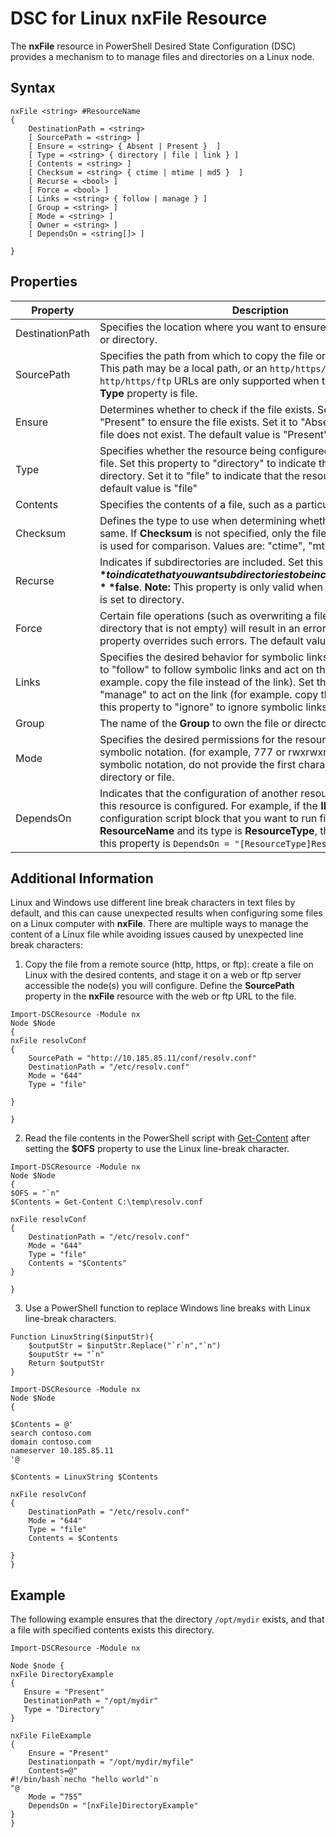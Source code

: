 # DSC for Linux nxFile Resource

The **nxFile** resource in PowerShell Desired State Configuration (DSC) provides a mechanism to to manage files and directories on a Linux node.

## Syntax

```
nxFile <string> #ResourceName
{
    DestinationPath = <string>
    [ SourcePath = <string> ]
    [ Ensure = <string> { Absent | Present }  ]
    [ Type = <string> { directory | file | link } ]
    [ Contents = <string> ]
    [ Checksum = <string> { ctime | mtime | md5 }  ]
    [ Recurse = <bool> ]
    [ Force = <bool> ]
    [ Links = <string> { follow | manage } ]
    [ Group = <string> ]
    [ Mode = <string> ]
    [ Owner = <string> ]
    [ DependsOn = <string[]> ]

}
```

## Properties

|  Property |  Description | 
|---|---|
| DestinationPath| Specifies the location where you want to ensure the state for a file or directory.| 
| SourcePath| Specifies the path from which to copy the file or folder resource. This path may be a local path, or an `http/https/ftp` URL. Remote `http/https/ftp` URLs are only supported when the value of the **Type** property is file.| 
| Ensure| Determines whether to check if the file exists. Set this property to "Present" to ensure the file exists. Set it to "Absent" to ensure the file does not exist. The default value is "Present".| 
| Type| Specifies whether the resource being configured is a directory or a file. Set this property to "directory" to indicate that the resource is a directory. Set it to "file" to indicate that the resource is a file. The default value is "file"| 
| Contents| Specifies the contents of a file, such as a particular string.| 
| Checksum| Defines the type to use when determining whether two files are the same. If **Checksum** is not specified, only the file or directory name is used for comparison. Values are: "ctime", "mtime", or "md5".| 
| Recurse| Indicates if subdirectories are included. Set this property to **$true** to indicate that you want subdirectories to be included. The default is **$false**. **Note:** This property is only valid when the **Type** property is set to directory.| 
| Force| Certain file operations (such as overwriting a file or deleting a directory that is not empty) will result in an error. Using the **Force** property overrides such errors. The default value is **$false**.| 
| Links| Specifies the desired behavior for symbolic links. Set this property to "follow" to follow symbolic links and act on the links target (for example. copy the file instead of the link). Set this property to "manage" to act on the link (for example. copy the link itself). Set this property to "ignore" to ignore symbolic links.| 
| Group| The name of the **Group** to own the file or directory.| 
| Mode| Specifies the desired permissions for the resource, in octal or symbolic notation. (for example, 777 or rwxrwxrwx). If using symbolic notation, do not provide the first character which indicates directory or file.| 
| DependsOn | Indicates that the configuration of another resource must run before this resource is configured. For example, if the **ID** of the resource configuration script block that you want to run first is **ResourceName** and its type is **ResourceType**, the syntax for using this property is `DependsOn = "[ResourceType]ResourceName"`.| 

## Additional Information

Linux and Windows use different line break characters in text files by default, and this can cause unexpected results when configuring some files on a Linux computer with **nxFile**. There are multiple ways to manage the content of a Linux file while avoiding issues caused by unexpected line break characters:
1. Copy the file from a remote source (http, https, or ftp): create a file on Linux with the desired contents, and stage it on a web or ftp server accessible the node(s) you will configure. Define the **SourcePath** property in the **nxFile** resource with the web or ftp URL to the file.

```
Import-DSCResource -Module nx
Node $Node
{
nxFile resolvConf
{
    SourcePath = "http://10.185.85.11/conf/resolv.conf"
    DestinationPath = "/etc/resolv.conf"
    Mode = "644"        
    Type = "file"
    
}
        
}
```

2. Read the file contents in the PowerShell script with [Get-Content](https://technet.microsoft.com/en-us/library/hh849787.aspx) after setting the **$OFS** property to use the Linux line-break character.

```
Import-DSCResource -Module nx
Node $Node
{
$OFS = "`n"
$Contents = Get-Content C:\temp\resolv.conf

nxFile resolvConf
{
    DestinationPath = "/etc/resolv.conf"
    Mode = "644"        
    Type = "file"
    Contents = "$Contents"
}

}
```

3. Use a PowerShell function to replace Windows line breaks with Linux line-break characters.

```
Function LinuxString($inputStr){
    $outputStr = $inputStr.Replace("`r`n","`n")
    $ouputStr += "`n"
    Return $outputStr
}

Import-DSCResource -Module nx
Node $Node
{

$Contents = @'
search contoso.com
domain contoso.com
nameserver 10.185.85.11
'@

$Contents = LinuxString $Contents

nxFile resolvConf
{
    DestinationPath = "/etc/resolv.conf"
    Mode = "644"        
    Type = "file"
    Contents = $Contents
    
}
}
```

## Example

The following example ensures that the directory `/opt/mydir` exists, and that a file with specified contents exists this directory.

```
Import-DSCResource -Module nx 

Node $node {
nxFile DirectoryExample
{
   Ensure = "Present"
   DestinationPath = "/opt/mydir"
   Type = "Directory"
}

nxFile FileExample
{
    Ensure = "Present"
    Destinationpath = "/opt/mydir/myfile"
    Contents=@"
#!/bin/bash`necho "hello world"`n
"@ 
    Mode = “755”
    DependsOn = "[nxFile]DirectoryExample"
} 
}
```

